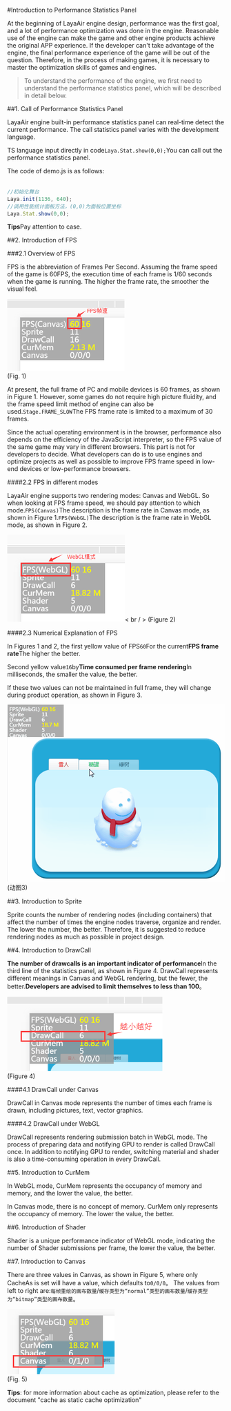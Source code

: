 #Introduction to Performance Statistics Panel

At the beginning of LayaAir engine design, performance was the first goal, and a lot of performance optimization was done in the engine. Reasonable use of the engine can make the game and other engine products achieve the original APP experience. If the developer can't take advantage of the engine, the final performance experience of the game will be out of the question. Therefore, in the process of making games, it is necessary to master the optimization skills of games and engines.



> To understand the performance of the engine, we first need to understand the performance statistics panel, which will be described in detail below.



##1. Call of Performance Statistics Panel

LayaAir engine built-in performance statistics panel can real-time detect the current performance. The call statistics panel varies with the development language.

TS language input directly in code`Laya.Stat.show(0,0);`You can call out the performance statistics panel.

The code of demo.js is as follows:


```typescript

//初始化舞台
Laya.init(1136, 640);
//调用性能统计面板方法，(0,0)为面板位置坐标
Laya.Stat.show(0,0);
```


**Tips**Pay attention to case.



##2. Introduction of FPS

###2.1 Overview of FPS

FPS is the abbreviation of Frames Per Second. Assuming the frame speed of the game is 60FPS, the execution time of each frame is 1/60 seconds when the game is running. The higher the frame rate, the smoother the visual feel.

![图1](img/1.png)<br/> (Fig. 1)

At present, the full frame of PC and mobile devices is 60 frames, as shown in Figure 1. However, some games do not require high picture fluidity, and the frame speed limit method of engine can also be used.`Stage.FRAME_SLOW`The FPS frame rate is limited to a maximum of 30 frames.

Since the actual operating environment is in the browser, performance also depends on the efficiency of the JavaScript interpreter, so the FPS value of the same game may vary in different browsers. This part is not for developers to decide. What developers can do is to use engines and optimize projects as well as possible to improve FPS frame speed in low-end devices or low-performance browsers.

####2.2 FPS in different modes

LayaAir engine supports two rendering modes: Canvas and WebGL. So when looking at FPS frame speed, we should pay attention to which mode.`FPS(Canvas)`The description is the frame rate in Canvas mode, as shown in Figure 1.`FPS(WebGL)`The description is the frame rate in WebGL mode, as shown in Figure 2.

![图片2.png](img/2.png)< br / > (Figure 2)

####2.3 Numerical Explanation of FPS

In Figures 1 and 2, the first yellow value of FPS`60`For the current**FPS frame rate**The higher the better.

Second yellow value`16`by**Time consumed per frame rendering**In milliseconds, the smaller the value, the better.

If these two values can not be maintained in full frame, they will change during product operation, as shown in Figure 3.

![动图3](img/3.gif) <br /> (动图3)











##3. Introduction to Sprite

Sprite counts the number of rendering nodes (including containers) that affect the number of times the engine nodes traverse, organize and render. The lower the number, the better. Therefore, it is suggested to reduce rendering nodes as much as possible in project design.





##4. Introduction to DrawCall


 **The number of drawcalls is an important indicator of performance**In the third line of the statistics panel, as shown in Figure 4. DrawCall represents different meanings in Canvas and WebGL rendering, but the fewer, the better.**Developers are advised to limit themselves to less than 100**。

![图4](img/4.png)<br/> (Figure 4)



####4.1 DrawCall under Canvas

DrawCall in Canvas mode represents the number of times each frame is drawn, including pictures, text, vector graphics.

####4.2 DrawCall under WebGL

DrawCall represents rendering submission batch in WebGL mode. The process of preparing data and notifying GPU to render is called DrawCall once. In addition to notifying GPU to render, switching material and shader is also a time-consuming operation in every DrawCall.



##5. Introduction to CurMem

In WebGL mode, CurMem represents the occupancy of memory and memory, and the lower the value, the better.

In Canvas mode, there is no concept of memory. CurMem only represents the occupancy of memory. The lower the value, the better.



##6. Introduction of Shader

Shader is a unique performance indicator of WebGL mode, indicating the number of Shader submissions per frame, the lower the value, the better.



##7. Introduction to Canvas

There are three values in Canvas, as shown in Figure 5, where only CacheAs is set will have a value, which defaults to`0/0/0`。 The values from left to right are:`每帧重绘的画布数量`/`缓存类型为“normal”类型的画布数量`/`缓存类型为“bitmap”类型的画布数量`。


![图5](img/5.png)<br/> (Fig. 5)


**Tips**: for more information about cache as optimization, please refer to the document "cache as static cache optimization"










 